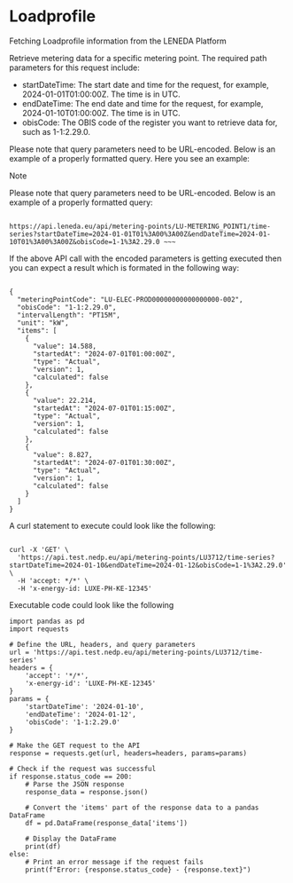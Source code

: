 # Loadprofile
Fetching Loadprofile information from the LENEDA Platform

Retrieve metering data for a specific metering point. The required path parameters for this request include:

 - startDateTime: The start date and time for the request, for example, 2024-01-01T01:00:00Z. The time is in UTC.
 - endDateTime: The end date and time for the request, for example, 2024-01-10T01:00:00Z. The time is in UTC.
 - obisCode: The OBIS code of the register you want to retrieve data for, such as 1-1:2.29.0.

Please note that query parameters need to be URL-encoded. Below is an example of a properly formatted query. Here you see an example:

> [!NOTE]
> Please note that query parameters need to be URL-encoded. Below is an example of a properly formatted query:


```

https://api.leneda.eu/api/metering-points/LU-METERING_POINT1/time-series?startDateTime=2024-01-01T01%3A00%3A00Z&endDateTime=2024-01-10T01%3A00%3A00Z&obisCode=1-1%3A2.29.0 ~~~

```

If the above API call with the encoded parameters is getting executed then you can expect a result which is formated in the following way:


```

{
  "meteringPointCode": "LU-ELEC-PROD00000000000000000-002",
  "obisCode": "1-1:2.29.0",
  "intervalLength": "PT15M",
  "unit": "kW",
  "items": [
    {
      "value": 14.588,
      "startedAt": "2024-07-01T01:00:00Z",
      "type": "Actual",
      "version": 1,
      "calculated": false
    },
    {
      "value": 22.214,
      "startedAt": "2024-07-01T01:15:00Z",
      "type": "Actual",
      "version": 1,
      "calculated": false
    },
    {
      "value": 8.827,
      "startedAt": "2024-07-01T01:30:00Z",
      "type": "Actual",
      "version": 1,
      "calculated": false
    }
  ]
}

```

A curl statement to execute could look like the following:

```

curl -X 'GET' \
  'https://api.test.nedp.eu/api/metering-points/LU3712/time-series?startDateTime=2024-01-10&endDateTime=2024-01-12&obisCode=1-1%3A2.29.0' \
  -H 'accept: */*' \
  -H 'x-energy-id: LUXE-PH-KE-12345'

```

Executable code could look like the following


```
import pandas as pd
import requests

# Define the URL, headers, and query parameters
url = 'https://api.test.nedp.eu/api/metering-points/LU3712/time-series'
headers = {
    'accept': '*/*',
    'x-energy-id': 'LUXE-PH-KE-12345'
}
params = {
    'startDateTime': '2024-01-10',
    'endDateTime': '2024-01-12',
    'obisCode': '1-1:2.29.0'
}

# Make the GET request to the API
response = requests.get(url, headers=headers, params=params)

# Check if the request was successful
if response.status_code == 200:
    # Parse the JSON response
    response_data = response.json()
    
    # Convert the 'items' part of the response data to a pandas DataFrame
    df = pd.DataFrame(response_data['items'])
    
    # Display the DataFrame
    print(df)
else:
    # Print an error message if the request fails
    print(f"Error: {response.status_code} - {response.text}")


```


